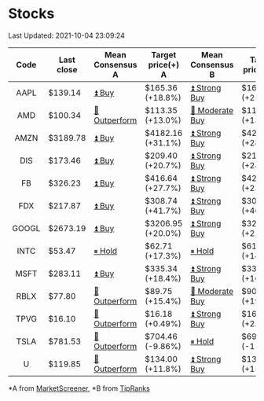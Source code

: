 # Stocks
Last Updated: 2021-10-04 23:09:24

|Code|Last close|Mean Consensus A|Target price(+) A|Mean Consensus B|Target price(+) B|
|:--:|-|-|-|-|-|
|AAPL|$139.14|[⏫ Buy](https://m.marketscreener.com/quote/stock/-4849/)|$165.36 (+18.8%)|[⏫ Strong Buy](https://www.tipranks.com/stocks/aapl/forecast)|$169.64 (+21.08%)|
|AMD|$100.34|[🔼 Outperform](https://m.marketscreener.com/quote/stock/-19475876/)|$113.35 (+13.0%)|[🔼 Moderate Buy](https://www.tipranks.com/stocks/amd/forecast)|$116.21 (+13.43%)|
|AMZN|$3189.78|[⏫ Buy](https://m.marketscreener.com/quote/stock/-12864605/)|$4182.16 (+31.1%)|[⏫ Strong Buy](https://www.tipranks.com/stocks/amzn/forecast)|$4212.39 (+28.30%)|
|DIS|$173.46|[⏫ Buy](https://m.marketscreener.com/quote/stock/-4842/)|$209.40 (+20.7%)|[⏫ Strong Buy](https://www.tipranks.com/stocks/dis/forecast)|$217.26 (+24.53%)|
|FB|$326.23|[⏫ Buy](https://m.marketscreener.com/quote/stock/-10547141/)|$416.64 (+27.7%)|[⏫ Strong Buy](https://www.tipranks.com/stocks/fb/forecast)|$422.48 (+23.17%)|
|FDX|$217.87|[⏫ Buy](https://m.marketscreener.com/quote/stock/-12585/)|$308.74 (+41.7%)|[⏫ Strong Buy](https://www.tipranks.com/stocks/fdx/forecast)|$307.05 (+40.91%)|
|GOOGL|$2673.19|[⏫ Buy](https://m.marketscreener.com/quote/stock/-24203373/)|$3206.95 (+20.0%)|[⏫ Strong Buy](https://www.tipranks.com/stocks/googl/forecast)|$3205.79 (+21.63%)|
|INTC|$53.47|[⏸ Hold](https://m.marketscreener.com/quote/stock/-4829/)|$62.71 (+17.3%)|[⏸ Hold](https://www.tipranks.com/stocks/intc/forecast)|$61.14 (+14.34%)|
|MSFT|$283.11|[⏫ Buy](https://m.marketscreener.com/quote/stock/-4835/)|$335.34 (+18.4%)|[⏫ Strong Buy](https://www.tipranks.com/stocks/msft/forecast)|$336.19 (+16.29%)|
|RBLX|$77.80|[🔼 Outperform](https://m.marketscreener.com/quote/stock/-117793644/)|$89.75 (+15.4%)|[🔼 Moderate Buy](https://www.tipranks.com/stocks/rblx/forecast)|$90.00 (+19.71%)|
|TPVG|$16.10|[🔼 Outperform](https://m.marketscreener.com/quote/stock/-15933327/)|$16.18 (+0.49%)|[⏫ Strong Buy](https://www.tipranks.com/stocks/tpvg/forecast)|$16.67 (+2.84%)|
|TSLA|$781.53|[🔼 Outperform](https://m.marketscreener.com/quote/stock/-6344549/)|$704.46 (-9.86%)|[⏸ Hold](https://www.tipranks.com/stocks/tsla/forecast)|$690.64 (-11.57%)|
|U|$119.85|[🔼 Outperform](https://m.marketscreener.com/quote/stock/-112492634/)|$134.00 (+11.8%)|[⏫ Strong Buy](https://www.tipranks.com/stocks/u/forecast)|$139.80 (+15.92%)|


*A from [MarketScreener](https://www.marketscreener.com), *B from [TipRanks](https://www.tipranks.com)
